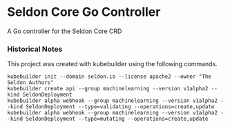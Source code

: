 # Seldon Core Go Controller
A Go controller for the Seldon Core CRD


### Historical Notes
This project was created with kubebuilder using the following commands.

```
kubebuilder init --domain seldon.io --license apache2 --owner "The Seldon Authors"
kubebuilder create api --group machinelearning --version v1alpha2 --kind SeldonDeployment
kubebuilder alpha webhook --group machinelearning --version v1alpha2 --kind SeldonDeployment --type=validating --operations=create,update
kubebuilder alpha webhook --group machinelearning --version v1alpha2 --kind SeldonDeployment --type=mutating --operations=create,update
```